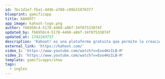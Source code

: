 ```yaml
---
id: 7bc1d1e7-fba1-4d4b-a788-c89b15870377
blueprint: gamificapp
title: KAHOOT!
app_image: kahoot-logo.png
author: f66950c4-5178-4460-a86f-34f07533074f
updated_by: f66950c4-5178-4460-a86f-34f07533074f
updated_at: 1742243737
description: 'Kahoot! es una plataforma gratuita que permite la creación de cuestionarios de evaluación. Es una herramienta por la que el profesor crea concursos en el aula para aprender o reforzar el aprendizaje y donde los alumnos son los concursantes.'
external_link: 'https://kahoot.com/'
video_1: 'https://www.youtube.com/watch?v=Eoo4HzILB-M'
video_2: 'https://www.youtube.com/watch?v=Eoo4HzILB-M'
template: gamificapps/show
tags:
  - ingles
---
```

